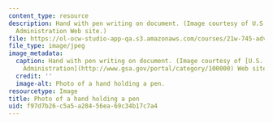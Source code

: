 ```yaml
---
content_type: resource
description: Hand with pen writing on document. (Image courtesy of U.S. General Services
  Administration Web site.)
file: https://ol-ocw-studio-app-qa.s3.amazonaws.com/courses/21w-745-advanced-essay-workshop-spring-2008/f97d7b26c5a5a28456ea69c34b17c7a4_21w-745s08-th.jpg
file_type: image/jpeg
image_metadata:
  caption: Hand with pen writing on document. (Image courtesy of [U.S. General Services
    Administration](http://www.gsa.gov/portal/category/100000) Web site.)
  credit: ''
  image-alt: Photo of a hand holding a pen.
resourcetype: Image
title: Photo of a hand holding a pen
uid: f97d7b26-c5a5-a284-56ea-69c34b17c7a4
---
```

